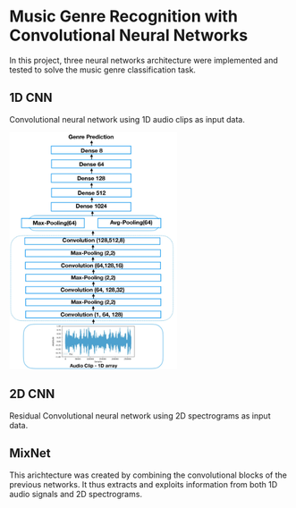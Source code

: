 # Music Genre Recognition with Convolutional Neural Networks

In this project, three neural networks architecture were implemented and tested to solve the music genre classification task.

## 1D CNN
Convolutional neural network using 1D audio clips as input data.

<img src="imgs/cnn1D_scheme.jpg" alt="1D CNN Architecture" width="300">


## 2D CNN 
Residual Convolutional neural network using 2D spectrograms as input data.

## MixNet 
This arichtecture was created by combining the convolutional blocks of the previous networks. It thus extracts and exploits information from both 1D audio signals and 2D spectrograms.


